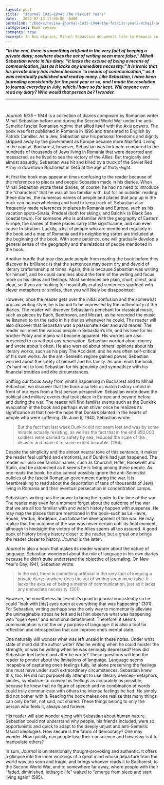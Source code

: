 ```yaml
---
layout: post
title:  "Journal 1935–1944: The Fascist Years"
date:   2022-07-13 17:00:00 -0400
permalink: "/books/review-journal-1935-1944-the-fascist-years-mihail-sebastian/"
categories: Book review
comments: true
excerpt: In his diaries, Mihail Sebastian documents life in Romania in the Fascist years. 
---
```


<b><i>"In the end, there is something artificial in the very fact of keeping a private diary; nowhere does the act of writing seem more false," Mihail Sebastian wrote in his diary. "It lacks the excuse of being a means of communication, just as it lacks any immediate necessity." It is ironic that his private diary has indeed become "a means of communication," as it was eventaully published and read by many. Like Sebastian, I have been journaling consistently for the past year or so, and I made the resolution to journal everyday in July, which I have so far kept. Will anyone ever read my diary? Who would that person be? I wonder.</i></b>

<hr />
<br />

*Journal: 1935 – 1944* is a collection of diaries composed by Romanian writer Mihail Sebastian before and during the Second World War under the anti-Semeitic fascist Romanian regime that allied itself with the Axis powers. The book was first published in Romania in 1996 and translated to English by Patrick Camiller. As a Jew, Sebastian saw his personal freedoms and dignity stripped away by the government as Europe became more Nazified. Living in the capital, Bucharest, however, Sebastian was fortunate compared to the hundreds of thousands of Jews living in Romania that were deported and massacred, as he lived to see the victory of the Allies. But tragically and almost absurdly, Sebastian was hit and killed by a truck of the Soviet Red Army in downtown Bucharest in 1945 at the age of thirty-eight. 

At first the book may appear at times confusing to the reader because of the references to places and people Sebastian made in his diaries. When Mihail Sebastian wrote these diaries, of course, he had no need to introduce the “characters” that he was all too familiar with, but for an outsider reading these diaries, the numerous names of people and places that pop up in the book can be overwhelming and hard to keep track of. Sebastian also frequently made references to places in Romania and Europe, such as his vacation spots–Sinaia, Predeal (both for skiing), and Balchik (a Black Sea coastal town). For someone who is unfamiliar with the geography of Eastern Europe, the names of these places carry little significance, and can even cause frustration. Luckily, a list of people who are mentioned regularly in the book and a map of Romania and its neighboring states are included at the beginning of the book. With some patience, one will gradually develop a general sense of the geography and the relations of people mentioned in the book. 

Another hurdle that may dissuade people from reading the book before they discover its brilliance is that the sentences may seem dry and devoid of literary craftsmanship at times. Again, this is because Sebastian was writing for himself, and he could care less about the form of the writing and focus more on his ideas and feelings. Most sentences are plain, short, direct, and clear, so if you are looking for beautifully crafted sentences sparkled with clever metaphors or similes, then you will likely be disappointed. 

However, once the reader gets over the initial confusion and the somewhat prosaic writing style, he is bound to be impressed by the authenticity of the diaries. The reader will discover Sebastian’s penchant for classical music, such as pieces by Bach, Beethoven, and Mozart, as he recorded the music he listened to on the radio in his diaries whenever he could. The reader will also discover that Sebastian was a passionate skier and avid reader. The reader will meet the various people in Sebastian’s life, and his love for his brother Poldy and mama will become apparent. His worries are also presented to us without any reservation. Sebastian worried about money and wrote about it often. He also worried about others’ opinions about his literary works, such as his play The Accident, and he was often self-critical of his own works. As the anti-Semeitic regime gained power, Sebastian worried about the safety of himself and his family. As one reads the book, it’s hard not to love Sebastian for his genuinity and sympathize with his financial troubles and dire circumstances. 

Shifting our focus away from what’s happening in Bucharest and to Mihail Sebastian, we discover that the book also lets us watch history unfold in front of our eyes from a first person perspective. Sebastian wrote down the political and military events that took place in Europe and beyond before and during the war. The reader will find familiar events such as the Dunkirk evacuation in the book and perhaps even shiver once he realizes its significance at that time–the hope that Dunkirk planted in the hearts of people who were suffering. On June 5, 1940, Sebastian wrote: 

<blockquote>But the fact that last week Dunkirk did not seem lost and was by some miracle actually resisting, as well as the fact that in the end 350,000 soldiers were carried to safety by sea, reduced the scale of the disaster and made it to some extent bearable. (294)</blockquote>

Despite the simplicity and the almost neutral tone of this sentence, it makes the reader feel uplifted and emotional, as if Dunkirk had just happened. The reader will also see familiar names, such as Churchill, Hitler, Roosevelt and Stalin, and be astonished as it seems he is living among these people. As one reads the book, he also cannot possibly ignore the anti-Seimistist policies of the fascist Romanian government during the war. It is heartbreaking to read about the deportation of tens of thousands of Jews living in Romania and their eventual persecution in concentration camps. 

Sebastian’s writing has the power to bring the reader to the time of the war. The reader may even for a moment forget about the outcome of the war that we are all too familiar with and watch history happen with suspense. He may map the places that are mentioned in the book–such as Le Havre, Rouen, Verdun, Bordeaux, and follow the development of the war. He may realize that the outcome of the war was never certain until its final moment, although in hindsight the victory of the Allies seems all too assured. A good book of history brings history closer to the reader, but a great one brings the reader closer to history. *Journal* is the latter. 

*Journal* is also a book that makes its reader wonder about the nature of language. Sebastian wondered about the role of language in his own diaries because he didn’t quite understand the objective of journaling. On New Year's Day, 1941, Sebastian wrote:

<blockquote>In the end, there is something artificial in the very fact of keeping a private diary; nowhere does the act of writing seem more false. It lacks the excuse of being a means of communication, just as it lacks any immediate necessity. (301)</blockquote>

However, he nonetheless believed it’s good to journal consistently so he could “look with [his] eyes open at everything that was happening” (301). For Sebastian, writing perhaps was the only way to momentarily alleviate the unimaginable stress he felt and let him observe what was happening with “open eyes” and emotional detachment. Therefore, it seems communication is not the only purpose of language: it is also a tool for reflection and introspection that can improve one’s mental state. 

One naturally will wonder what was left unsaid in these notes. Under what state of mind did the author write? Was he writing when he could muster the strength, or was he writing when he was seriously depressed? How did Sebastian feel before and after he wrote? These questions will lead the reader to ponder about the limitations of language. Language seems incapable of capturing one’s feelings fully, let alone preserving the feelings one must have under such extraordinary circumstances. Sebastian knew this, too. He did not purposefully attempt to use literary devices–metaphors, similes, symbolism–to convey his feelings as accurately as possible, because he knew that no figure of speech and no combination of words could truly communicate with others the intense feelings he had. He simply did not bother with it. Reading the book makes one realize that many things can only be felt, not said, not shared. These things belong to only the person who feels it, always and forever. 

His reader will also wonder along with Sebastian about human nature. Sebastian could not understand why people, his friends included, were so opportunistic and quick to adapt to the deeply unjust and anti-Semeitic fascist ideologies. How secure is the fabric of democracy? One may wonder. How quickly can people lose their conscience and how easy is it to manipulate others?
	
In sum, *Journal* is unintentionally thought-provoking and authentic. It offers a glimpse into the inner workings of a great mind whose departure from the world was too soon and tragic, and brings whoever reads it to Bucharest, to the Second World War, and to somewhere far away, where people with their “faded, diminished, lethargic life” waited to “emerge from sleep and start living again” (585).  
